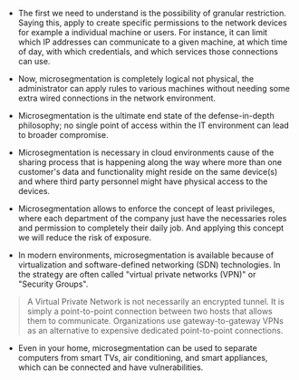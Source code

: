 - The first we need to understand is the possibility of granular restriction. Saying this, apply to create specific permissions to the network devices for example a individual machine or users. For instance, it can limit which IP addresses can communicate to a given machine, at which time of day, with which credentials, and which services those connections can use.

- Now, microsegmentation is completely logical not physical, the administrator can apply rules to various machines without needing some extra wired connections in the network environment.

- Microsegmentation is the ultimate end state of the defense-in-depth philosophy; no single point of access within the IT environment can lead to broader compromise.

- Microsegmentation is necessary in cloud environments cause of the sharing process that is happening along the way where more than one customer's data and functionality might reside on the same device(s) and where third party personnel might have physical access to the devices.

- Microsegmentation allows to enforce the concept of least privileges, where each department of the company just have the necessaries roles and permission to completely their daily job. And applying this concept we will reduce the risk of exposure.

- In modern environments, microsegmentation is available because of virtualization and software-defined networking (SDN) technologies. In the strategy are often called "virtual private networks (VPN)" or "Security Groups".
>A Virtual Private Network is not necessarily an encrypted tunnel. It is simply a point-to-point connection between two hosts that allows them to communicate. Organizations use gateway-to-gateway VPNs as an alternative to expensive dedicated point-to-point connections. 

- Even in your home, microsegmentation can be used to separate computers from smart TVs, air conditioning, and smart appliances, which can be connected and have vulnerabilities.